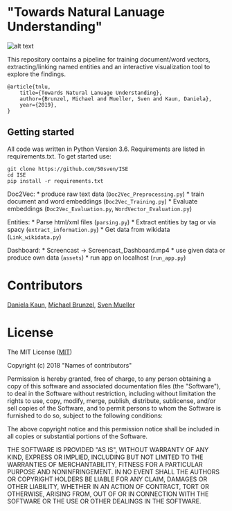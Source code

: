 # "Towards Natural Lanuage Understanding"

![alt text](https://github.com/50sven/ISE/blob/master/Repository_image.png)

This repository contains a pipeline for training document/word vectors, extracting/linking named entities and an interactive visualization tool to explore the findings. 

	@article{tnlu, 
		title={Towards Natural Lanuage Understanding}, 
		author={Brunzel, Michael and Mueller, Sven and Kaun, Daniela}, 
		year={2019}, 
	}


## Getting started
All code was written in Python Version 3.6. Requirements are listed in requirements.txt. To get started use:

	git clone https://github.com/50sven/ISE
    cd ISE
    pip install -r requirements.txt
    
Doc2Vec:
	* produce raw text data (`Doc2Vec_Preprocessing.py`)
	* train document and word embeddings (`Doc2Vec_Training.py`)
	* Evaluate embeddings (`Doc2Vec_Evaluation.py`, `WordVector_Evaluation.py`)
	
Entities:
	* Parse html/xml files (`parsing.py`)
	* Extract entities by tag or via spacy (`extract_information.py`)
	* Get data from wikidata (`Link_wikidata.py`)
	
Dashboard:
	* Screencast -> Screencast_Dashboard.mp4
	* use given data or produce own data (`assets`)
	* run app on localhost (`run_app.py`)


# Contributors

[Daniela Kaun](https://github.com/dakaun), [Michael Brunzel](https://github.com/michael-brunzel), [Sven Mueller](https://github.com/50sven)


# License

The MIT License ([MIT](http://opensource.org/licenses/mit-license.php))

Copyright (c) 2018 "Names of contributors"

Permission is hereby granted, free of charge, to any person obtaining a copy of this software and associated documentation files (the "Software"), to deal in the Software without restriction, including without limitation the rights to use, copy, modify, merge, publish, distribute, sublicense, and/or sell copies of the Software, and to permit persons to whom the Software is furnished to do so, subject to the following conditions:

The above copyright notice and this permission notice shall be included in all copies or substantial portions of the Software.

THE SOFTWARE IS PROVIDED "AS IS", WITHOUT WARRANTY OF ANY KIND, EXPRESS OR IMPLIED, INCLUDING BUT NOT LIMITED TO THE WARRANTIES OF MERCHANTABILITY, FITNESS FOR A PARTICULAR PURPOSE AND NONINFRINGEMENT. IN NO EVENT SHALL THE AUTHORS OR COPYRIGHT HOLDERS BE LIABLE FOR ANY CLAIM, DAMAGES OR OTHER LIABILITY, WHETHER IN AN ACTION OF CONTRACT, TORT OR OTHERWISE, ARISING FROM, OUT OF OR IN CONNECTION WITH THE SOFTWARE OR THE USE OR OTHER DEALINGS IN THE SOFTWARE.
